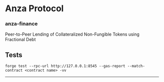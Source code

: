 # Anza Protocol
### anza-finance
Peer-to-Peer Lending of Collateralized Non-Fungible Tokens using Fractional Debt<br>

## Tests<br>
`forge test --rpc-url http://127.0.0.1:8545 --gas-report --match-contract <contract name> -vv`
****
